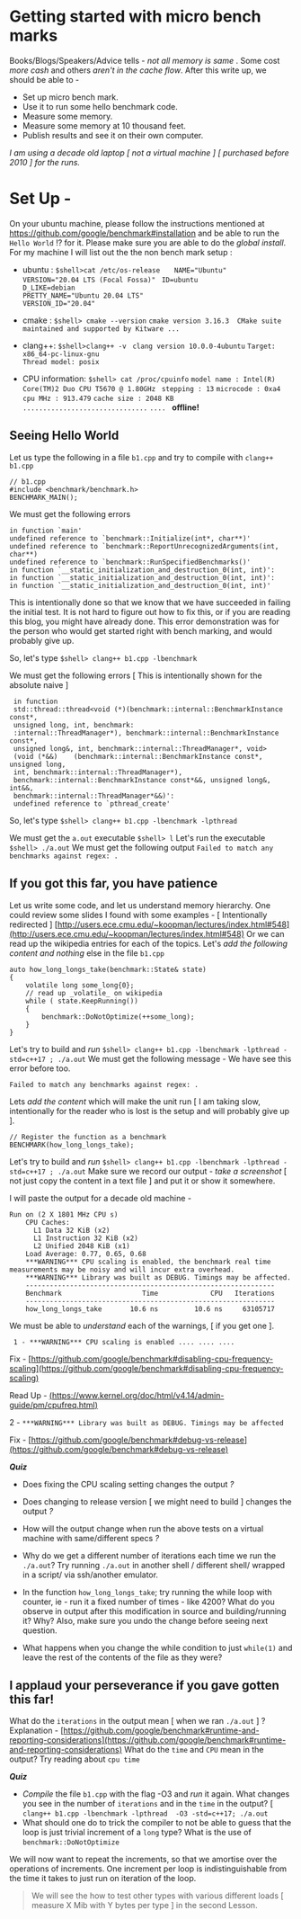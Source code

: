 # Getting started with micro bench marks 

Books/Blogs/Speakers/Advice tells - *not all memory is same* . 
Some cost _more cash_ and others _aren't  in the cache flow_. 
After this write up, we should be able to - 
 - Set up micro bench mark.
 - Use it to run some hello benchmark code. 
 - Measure some memory.
 - Measure some memory at 10 thousand feet.
 - Publish results and see it on their own computer.

*I am using a decade old laptop [ not a virtual machine ] [ purchased before 2010 ] for the runs.*

# Set Up  - 

On your ubuntu machine, please follow the instructions mentioned at 
https://github.com/google/benchmark#installation and be able to run the ``Hello World`` !? for it.
Please make sure you are able to do the *global install*. 
For my machine I will list out the the non bench mark setup :  

 - ubuntu  : ``$shell>cat /etc/os-release``
	  ``  
	NAME="Ubuntu"``  
	``VERSION="20.04 LTS (Focal Fossa)" ``
	``ID=ubuntu``  
	``D_LIKE=debian``  
	``PRETTY_NAME="Ubuntu 20.04 LTS"``  
	``VERSION_ID="20.04"``  
	
- cmake : ```$shell> cmake --version```
		``cmake version 3.16.3  CMake suite maintained and supported by Kitware ...``

- clang++: ``$shell>clang++ -v ``
		 ``clang version 10.0.0-4ubuntu`` 
		``Target: x86_64-pc-linux-gnu``  
		``Thread model: posix``
- CPU information: ``$shell> cat /proc/cpuinfo``
		``model name : Intel(R) Core(TM)2 Duo CPU T5670 @ 1.80GHz `` 
		``stepping : 13``
		``microcode : 0xa4``
		``cpu MHz : 913.479``
		``cache size : 2048 KB``
		``...............................``  ``.... ``
 **offline!**

## Seeing Hello World  

Let us type the following in a file `b1.cpp` and try to compile with `clang++ b1.cpp`

    // b1.cpp
    #include <benchmark/benchmark.h>
    BENCHMARK_MAIN(); 
We must get the following errors 

    in function `main'
    undefined reference to `benchmark::Initialize(int*, char**)'
    undefined reference to `benchmark::ReportUnrecognizedArguments(int, char**)
    undefined reference to `benchmark::RunSpecifiedBenchmarks()'
    in function `__static_initialization_and_destruction_0(int, int)':
    in function `__static_initialization_and_destruction_0(int, int)':
    in function `__static_initialization_and_destruction_0(int, int)'
    
This is intentionally done so that we know that we have succeeded in failing the initial test. It is not hard to figure out how to fix this, or if you are reading this blog, you might have already done. This error demonstration was for the person who would get started right with bench marking, and would probably give up. 

So, let's type ``$shell> clang++ b1.cpp -lbenchmark``

We must get the following errors [ This is intentionally shown for the absolute naive ] 

     in function 
     std::thread::thread<void (*)(benchmark::internal::BenchmarkInstance const*, 
     unsigned long, int, benchmark:
     :internal::ThreadManager*), benchmark::internal::BenchmarkInstance const*, 
     unsigned long&, int, benchmark::internal::ThreadManager*, void>
     (void (*&&)	(benchmark::internal::BenchmarkInstance const*, unsigned long, 
     int, benchmark::internal::ThreadManager*), 
     benchmark::internal::BenchmarkInstance const*&&, unsigned long&, int&&, 
     benchmark::internal::ThreadManager*&&)':
     undefined reference to `pthread_create'
     
So, let's type ``$shell> clang++ b1.cpp -lbenchmark -lpthread``

We must get the `a.out` executable ``$shell> l``
Let's run the executable ``$shell> ./a.out``
We must get the following output ``Failed to match any benchmarks against regex: .``

## If you got this far, you have patience

Let us write some code, and let us understand memory hierarchy. 
One could review some slides I found with some examples - [ Intentionally redirected ] 
[http://users.ece.cmu.edu/~koopman/lectures/index.html#548](http://users.ece.cmu.edu/~koopman/lectures/index.html#548)
Or we can read up the wikipedia entries for each of the topics. 
Let's *add the* *following content and nothing* else in the file `b1.cpp`

    auto how_long_longs_take(benchmark::State& state)
    {
    	volatile long some_long{0}; 
    	// read up _volatile_ on wikipedia 
    	while ( state.KeepRunning())
    	{
    		benchmark::DoNotOptimize(++some_long);
    	}
    }
Let's try to build and *run*  `$shell> clang++ b1.cpp -lbenchmark -lpthread -std=c++17 ; ./a.out`
We must get the following message - We have see this error before too. 

    Failed to match any benchmarks against regex: .

Lets *add the content* which will make the unit run [ I am taking slow, intentionally for the reader who is lost is the setup and will probably give up ]. 

    // Register the function as a benchmark
    BENCHMARK(how_long_longs_take);

Let's try to build and *run*  `$shell> clang++ b1.cpp -lbenchmark -lpthread -std=c++17 ; ./a.out`
Make sure we record our output - *take a screenshot* [ not just copy the content in a text file ] and put it or show it somewhere. 

I will paste the output for a decade old machine - 

    Run on (2 X 1801 MHz CPU s)                                                                                                                                                                                     
    	CPU Caches:                                                                                                                                                                                                     
    	  L1 Data 32 KiB (x2)                                                                                                                                                                                           
    	  L1 Instruction 32 KiB (x2)                                                                                                                                                                                    
    	  L2 Unified 2048 KiB (x1)                                                                                                                                                                                      
    	Load Average: 0.77, 0.65, 0.68                                                                                                                                                                                  
    	***WARNING*** CPU scaling is enabled, the benchmark real time measurements may be noisy and will incur extra overhead.                                                                                          
    	***WARNING*** Library was built as DEBUG. Timings may be affected.                                                                                                                                              
    	--------------------------------------------------------------                                                                                                                                                  
    	Benchmark                    Time             CPU   Iterations                                                                                                                                                  
    	--------------------------------------------------------------                                                                                                                                                  
    	how_long_longs_take       10.6 ns         10.6 ns     63105717 

We must be able to *understand* each of the warnings, [ if you get one ]. 

     1 - ***WARNING*** CPU scaling is enabled .... .... ....
     
 Fix -    [https://github.com/google/benchmark#disabling-cpu-frequency-scaling](https://github.com/google/benchmark#disabling-cpu-frequency-scaling)
 
Read Up  - [(https://www.kernel.org/doc/html/v4.14/admin-guide/pm/cpufreq.html)](https://www.kernel.org/doc/html/v4.14/admin-guide/pm/cpufreq.html)

2 - `***WARNING*** Library was built as DEBUG. Timings may be affected`

Fix -    [https://github.com/google/benchmark#debug-vs-release](https://github.com/google/benchmark#debug-vs-release)

***Quiz***

 - Does fixing the CPU  scaling setting changes the output *?* 
-	Does changing to release version [ we might need to build ]  changes the output *?*
-	How will the output change when run the above tests on a virtual machine with same/different specs *?*
-	Why do we get a different number of iterations each time we run the `./a.out`?  Try running `./a.out` in another  shell / different shell/ wrapped in a script/ via ssh/another emulator.  
-	 In the function `how_long_longs_take`; try running the while loop with counter, ie - run it a fixed number of times - like 4200?    	What do you observe in output after this modification in source and building/running it? Why?  Also, make sure you undo the change before seeing next question.

-	What happens when you change the while condition to just `while(1)` and leave the rest of the contents of the file as they were?  

## I applaud your  perseverance if you gave gotten this far! 

What do  the `iterations` in the output  mean [ when we ran `./a.out` ] ?
Explanation - [https://github.com/google/benchmark#runtime-and-reporting-considerations](https://github.com/google/benchmark#runtime-and-reporting-considerations)
What do the `time` and `CPU` mean in the output?  Try reading about `cpu time` 

***Quiz***

 - *Compile*  the file `b1.cpp` with the flag -O3 and *run* it again. What changes you see in the number of `iterations` and in the `time` in the output?  [ `clang++ b1.cpp -lbenchmark -lpthread  -O3 -std=c++17; ./a.out` 
 - What should one do to trick the compiler to not be able to guess that the loop is just trivial increment of a `long` type? What is the use of  `benchmark::DoNotOptimize`
 
 We will now want to repeat the increments, so that we amortise over the operations of increments. One increment per loop is indistinguishable from  the time it takes to just run on iteration of the loop. 
 
 >We will see the how to test other types with various different loads [ measure X Mib with Y bytes per type ]  in the second Lesson. 	

